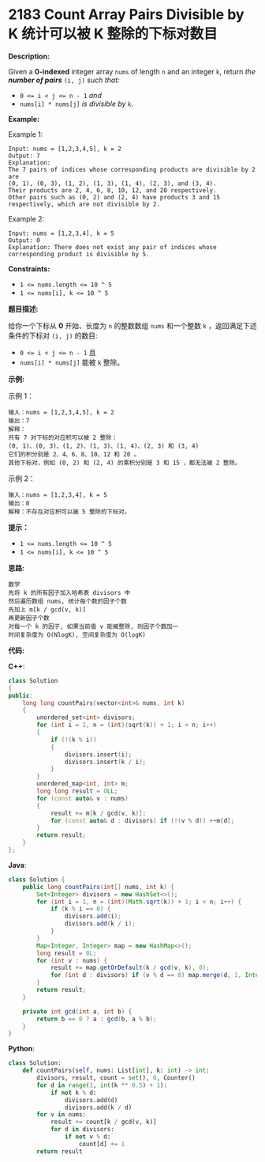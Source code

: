 # 2183 Count Array Pairs Divisible by K 统计可以被 K 整除的下标对数目

__Description:__

Given a __0-indexed__ integer array `nums` of length `n` and an integer `k`, return _the __number of pairs___ `(i, j)` _such that:_

- `0 <= i < j <= n - 1` _and_
- `nums[i] * nums[j]` _is divisible by_ `k`.

__Example:__

Example 1:

```text
Input: nums = [1,2,3,4,5], k = 2
Output: 7
Explanation: 
The 7 pairs of indices whose corresponding products are divisible by 2 are
(0, 1), (0, 3), (1, 2), (1, 3), (1, 4), (2, 3), and (3, 4).
Their products are 2, 4, 6, 8, 10, 12, and 20 respectively.
Other pairs such as (0, 2) and (2, 4) have products 3 and 15 respectively, which are not divisible by 2.
```

Example 2:

```text
Input: nums = [1,2,3,4], k = 5
Output: 0
Explanation: There does not exist any pair of indices whose corresponding product is divisible by 5.
```

__Constraints:__

- `1 <= nums.length <= 10 ^ 5`
- `1 <= nums[i], k <= 10 ^ 5`

__题目描述:__

给你一个下标从 __0__ 开始、长度为 `n` 的整数数组 `nums` 和一个整数 `k` ，返回满足下述条件的下标对 `(i, j)` 的数目:

- `0 <= i < j <= n - 1` 且
- `nums[i] * nums[j]` 能被 `k` 整除。

__示例:__

示例 1：

```text
输入：nums = [1,2,3,4,5], k = 2
输出：7
解释：
共有 7 对下标的对应积可以被 2 整除：
(0, 1)、(0, 3)、(1, 2)、(1, 3)、(1, 4)、(2, 3) 和 (3, 4)
它们的积分别是 2、4、6、8、10、12 和 20 。
其他下标对，例如 (0, 2) 和 (2, 4) 的乘积分别是 3 和 15 ，都无法被 2 整除。
```

示例 2：

```text
输入：nums = [1,2,3,4], k = 5
输出：0
解释：不存在对应积可以被 5 整除的下标对。
```

__提示：__

- `1 <= nums.length <= 10 ^ 5`
- `1 <= nums[i], k <= 10 ^ 5`

__思路:__

```text
数学
先将 k 的所有因子加入哈希表 divisors 中
然后遍历数组 nums, 统计每个数的因子个数
先加上 m[k / gcd(v, k)]
再更新因子个数
对每一个 k 的因子, 如果当前值 v 能被整除, 则因子个数加一
时间复杂度为 O(NlogK), 空间复杂度为 O(logK)
```

__代码:__

__C++__:

```C++
class Solution 
{
public:
    long long countPairs(vector<int>& nums, int k) 
    {
        unordered_set<int> divisors;
        for (int i = 1, n = (int)(sqrt(k)) + 1; i < n; i++) 
        {
            if (!(k % i))
            {
                divisors.insert(i);
                divisors.insert(k / i);
            }
        }
        unordered_map<int, int> m;
        long long result = 0LL;
        for (const auto& v : nums) 
        {
            result += m[k / gcd(v, k)];
            for (const auto& d : divisors) if (!(v % d)) ++m[d];
        }
        return result;
    }
};
```

__Java__:

```Java
class Solution {
    public long countPairs(int[] nums, int k) {
        Set<Integer> divisors = new HashSet<>();
        for (int i = 1, n = (int)(Math.sqrt(k)) + 1; i < n; i++) {
            if (k % i == 0) {
                divisors.add(i);
                divisors.add(k / i);
            }
        }
        Map<Integer, Integer> map = new HashMap<>();
        long result = 0L;
        for (int v : nums) {
            result += map.getOrDefault(k / gcd(v, k), 0);
            for (int d : divisors) if (v % d == 0) map.merge(d, 1, Integer::sum);
        }
        return result;
    }

    private int gcd(int a, int b) {
        return b == 0 ? a : gcd(b, a % b);
    }
}
```

__Python__:

```Python
class Solution:
    def countPairs(self, nums: List[int], k: int) -> int:
        divisors, result, count = set(), 0, Counter()
        for d in range(1, int(k ** 0.5) + 1):
            if not k % d:
                divisors.add(d)
                divisors.add(k / d)
        for v in nums:
            result += count[k / gcd(v, k)]
            for d in divisors:
                if not v % d:
                    count[d] += 1
        return result
```
